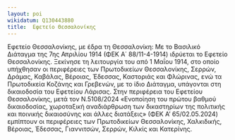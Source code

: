 ```yaml
---
layout: poi
wikidatum: Q130443880
title:  Εφετείο Θεσσαλονίκης
---
```


Εφετείο Θεσσαλονίκης, με έδρα τη Θεσσαλονίκη: Με το Βασιλικό Διάταγμα της 7ης Απριλίου 1914 (ΦΕΚ Α΄ 88/11-4-1914) ιδρύεται το Εφετείο Θεσσαλονίκης. Ξεκίνησε τη λειτουργία του από 1 Μαΐου 1914, στο οποίο υπήχθησαν οι περιφέρειες των Πρωτοδικείων Θεσσαλονίκης, Σερρών, Δράμας, Καβάλας, Βέροιας, Έδεσσας, Καστοριάς και Φλώρινας, ενώ τα Πρωτοδικεία Κοζάνης και Γρεβενών, με το ίδιο Διάταγμα, υπάγονται στη δικαιοδοσία του Εφετείου Λάρισας. Στην περιφέρεια του Εφετείου Θεσσαλονίκης, μετά τον Ν.5108/2024 «Ενοποίηση του πρώτου βαθμού δικαιοδοσίας, χωροταξική αναδιάρθρωση των δικαστηρίων της πολιτικής και ποινικής δικαιοσύνης και άλλες διατάξεις» (ΦΕΚ Α’ 65/02.05.2024) εμπίπτουν οι περιφέρειες των Πρωτοδικείων Θεσσαλονίκης, Χαλκιδικής, Βέροιας, Έδεσσας, Γιαννιτσών, Σερρών, Κιλκίς και Κατερίνης. 
